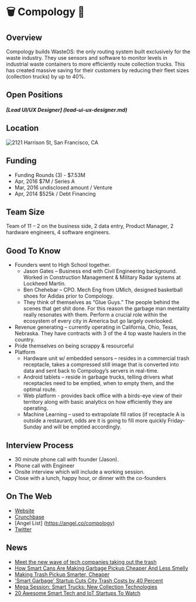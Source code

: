 # 🗑 Compology 🚚

## Overview
Compology builds WasteOS: the only routing system built exclusively for the waste industry. They use sensors and software to monitor levels in industrial waste containers to more efficiently route collection trucks. This has created massive saving for their customers by reducing their fleet sizes (collection trucks) by up to 40%.

## Open Positions
##### [Lead UI/UX Designer] (lead-ui-ux-designer.md)

## Location
![2121 Harrison St, San Francisco, CA](http://maps.googleapis.com/maps/api/staticmap?center=2121+Harrison+St,+San+Francisco,+CA&zoom=13&scale=false&size=600x300&maptype=roadmap&format=png&visual_refresh=true&markers=size:mid%7Ccolor:0xff0000%7Clabel:1%7C2121+Harrison+St,+San+Francisco,+CA)  

## Funding
+ Funding Rounds (3) - $7.53M
+ Apr, 2016	$7M / Series A
+ Mar, 2016	undisclosed amount / Venture
+ Apr, 2014	$525k / Debt Financing

## Team Size
Team of 11 – 2 on the business side, 2 data entry, Product Manager, 2 hardware engineers, 4 software engineers.

## Good To Know
+ Founders went to High School together.
  + Jason Gates – Business end with Civil Engineering background. Worked in Construction Management & Military Radar systems at Lockheed Martin.
  + Ben Chehebar – CPO. Mech Eng from UMich, designed basketball shoes for Adidas prior to Compology.
  + They think of themselves as “Glue Guys.” The people behind the scenes that get shit done. For this reason the garbage man mentality really resonates with them. Perform a crucial role within the ecosystem of every city in America but go largely overlooked.
+ Revenue generating – currently operating in California, Ohio, Texas, Nebraska. They have contracts with 3 of the 4 top waste haulers in the country.
+ Pride themselves on being scrappy & resourceful
+ Platform
  + Hardware unit w/ embedded sensors – resides in a commercial trash receptacle, takes a compressed still image that is converted into data and sent back to Compology’s servers in real-time.
  + Android tablets – reside in garbage trucks, telling drivers what receptacles need to be emptied, when to empty them, and the optimal route.
  + Web platform - provides back office with a birds-eye view of their territory along with basic analytics on how efficiently they are operating.
  + Machine Learning – used to extrapolate fill ratios (if receptacle A is outside a restaurant, odds are it is going to fill more quickly Friday-Sunday and will be emptied accordingly.

## Interview Process
+ 30 minute phone call with founder (Jason).
+ Phone call with Engineer
+ Onsite interview which will include a working session.
+ Close with a lunch, happy hour, or dinner with the co-founders

## On The Web
+ [Website](http://compology.us)  
+ [Crunchbase](https://www.crunchbase.com/organization/compology)
+ [Angel List] (https://angel.co/compology)
+ [Twitter](https://twitter.com/compology)  

## News
+ [Meet the new wave of tech companies taking out the trash](https://techcrunch.com/2016/07/18/meet-the-new-wave-of-tech-companies-taking-out-the-trash/)
+ [How Smart Cans Are Making Garbage Pickup Cheaper And Less Smelly](http://www.fastcoexist.com/3059163/how-smart-bins-are-making-garbage-pickup-cheaper-and-less-smelly)
+ [Making Trash Pickup Smarter, Cheaper](https://nextcity.org/daily/entry/dumpsters-sensors-efficient-trash-pickup)
+ ['Smart Garbage' Startup Cuts City Trash Costs by 40 Percent](http://www.govtech.com/civic/Smart-Garbage-Startup-Cuts-City-Trash-Costs-by-40-Percent.html)
+ [Mega Session: Smart Trucks: New Collection Technologies](https://www.youtube.com/watch?v=7gL__4shpPw)
+ [20 Awesome Smart Tech and IoT Startups To Watch](http://controlyourbuilding.com/blog/entry/20-awesome-smart-tech-and-iot-startups-to-watch)

